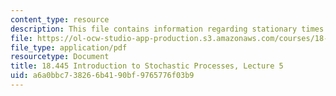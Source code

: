 ```yaml
---
content_type: resource
description: This file contains information regarding stationary times.
file: https://ol-ocw-studio-app-production.s3.amazonaws.com/courses/18-445-introduction-to-stochastic-processes-spring-2015/a6a0bbc738266b4190bf9765776f03b9_MIT18_445S15_lecture5.pdf
file_type: application/pdf
resourcetype: Document
title: 18.445 Introduction to Stochastic Processes, Lecture 5
uid: a6a0bbc7-3826-6b41-90bf-9765776f03b9
---
```

